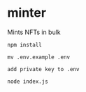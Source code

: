 # minter

Mints NFTs in bulk

```
npm install

mv .env.example .env

add private key to .env

node index.js
```
